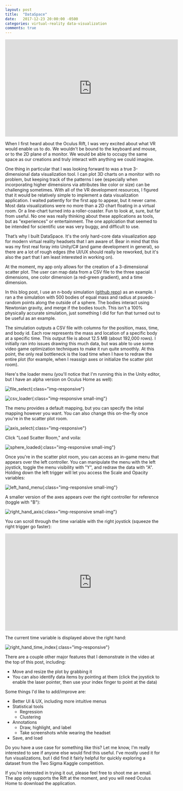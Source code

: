 ```yaml
---
layout: post
title:  "DataSpace"
date:   2017-12-23 20:00:00 -0500
categories: virtual-reality data-visualization
comments: true
---
```

<iframe width="560" height="315" src="https://www.youtube.com/embed/IUu1pJK793I" frameborder="0" gesture="media" allow="encrypted-media" allowfullscreen></iframe>

When I first heard about the Oculus Rift, I was very excited about what VR would enable us to do. We wouldn't be bound to the keyboard and mouse, or to the 2D plane of a monitor. We would be able to occupy the same space as our creations and truly interact with anything we could imagine.<!--more-->

One thing in particular that I was looking forward to was a true 3-dimensional data visualization tool. I can plot 3D charts on a monitor with no problem, but keeping track of the patterns I see (especially when incorporating higher dimensions via attributes like color or size) can be challenging sometimes. With all of the VR development resources, I figured that it would be relatively simple to implement a data visualization application. I waited patiently for the first app to appear, but it never came. Most data visualizations were no more than a 2D chart floating in a virtual room. Or a line-chart turned into a roller-coaster. Fun to look at, sure, but far from useful. No one was really thinking about these applications as tools, but as "experiences" or entertainment. The one applciation that seemed to be intended for scientific use was very buggy, and difficult to use.

That’s why I built DataSpace. It's the only hard-core data visualization app for modern virtual reality headsets that I am aware of. Bear in mind that this was my first real foray into Unity/C# (and game development in general), so there are a lot of rough edges (the UI/UX should really be reworked, but it's also the part that I am least interested in working on).

At the moment, my app only allows for the creation of a 3-dimensional scatter plot. The user can map data from a CSV file to the three spacial dimensions, one color dimension (a red-green gradient), and a time dimension. 

In this blog post, I use an n-body simulation ([github repo](https://github.com/dan-nadler/n-body)) as an example. I ran a the simulation with 500 bodies of equal mass and radius at psuedo-random points along the outside of a sphere. The bodies interact using Newtonian gravity, and merge if the bodies touch. This isn't a 100% physically accurate simulation, just something I did for fun that turned out to be useful as an example.

The simulation outputs a CSV file with columns for the position, mass, time, and body id. Each row represents the mass and location of a specific body at a specific time. This output file is about 12.5 MB (about 192,000 rows). I initially ran into issues drawing this much data, but was able to use some video game optimization techniques to make it run quite smoothly. At this point, the only real bottleneck is the load time when I have to redraw the entire plot (for example, when I reassign axes or initialize the scatter plot room).

Here's the loader menu (you'll notice that I'm running this in the Unity editor, but I have an alpha version on Oculus Home as well):

![file_select]({{site.url}}/assets/2017-12-30-dataspace/file-select.jpg){:class="img-responsive"}

![csv_loader]({{site.url}}/assets/2017-12-30-dataspace/csv-loader.jpg){:class="img-responsive small-img"}

The menu provides a default mapping, but you can specify the inital mapping however you want. You can also change this on-the-fly once you're in the scatter plot room.

![axis_select]({{site.url}}/assets/2017-12-30-dataspace/axis-select.jpg){:class="img-responsive"}

Click "Load Scatter Room," and voila:

![sphere_loaded]({{site.url}}/assets/2017-12-30-dataspace/sphere-loaded.jpg){:class="img-responsive small-img"}

Once you're in the scatter plot room, you can access an in-game menu that appears over the left controller. You can manipulate the menu with the left joystick, toggle the menu visibility with "Y", and redraw the data with "A". Holding down the left trigger will let you access the Scale and Opacity variables:

![left_hand_menu]({{site.url}}/assets/2017-12-30-dataspace/left-hand-menu.jpg){:class="img-responsive small-img"}

A smaller version of the axes appears over the right controller for reference (toggle with "B"):

![right_hand_axis]({{site.url}}/assets/2017-12-30-dataspace/right-hand-axis.jpg){:class="img-responsive small-img"}

You can scroll through the time variable with the right joystick (squeeze the right trigger go faster):

<iframe width="560" height="315" src="https://www.youtube.com/embed/rRlsQmTmpVw" frameborder="0" allowfullscreen></iframe>

The current time variable is displayed above the right hand:

![right_hand_time_index]({{site.url}}/assets/2017-12-30-dataspace/right-hand-time-index.jpg){:class="img-responsive"}

There are a couple other major features that I demonstrate in the video at the top of this post, including:
- Move and resize the plot by grabbing it
- You can also identify data items by pointing at them (click the joystick to enable the laser pointer, then use your index finger to point at the data)

Some things I'd like to add/improve are:
- Better UI & UX, including more intuitive menus
- Statistical tools
    - Regression
    - Clustering
- Annotations
    - Draw, highlight, and label
    - Take screenshots while wearing the headset
- Save, and load

Do you have a use case for something like this? Let me know, I'm really interested to see if anyone else would find this useful. I've mostly used it for fun visualizations, but I did find it fairly helpful for quickly exploring a dataset from the Two Sigma Kaggle competition.

If you're interested in trying it out, please feel free to shoot me an email. The app only supports the Rift at the moment, and you will need Oculus Home to download the application.
